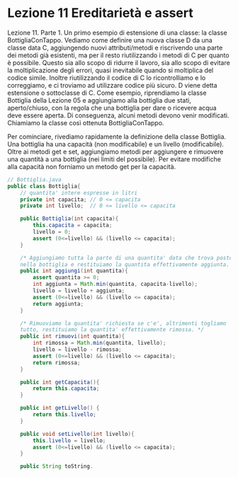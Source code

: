 # Lezione 11 Ereditarietà e assert

Lezione 11. Parte 1. Un primo esempio di estensione di una classe: la classe BottigliaConTappo. Vediamo come definire una nuova classe D da una classe data C, aggiungendo nuovi attributi/metodi e riscrivendo una parte dei metodi già esistenti, ma per il resto riutilizzando i metodi di C per quanto è possibile. Questo sia allo scopo di ridurre il lavoro, sia allo scopo di evitare la moltiplicazione degli errori, quasi inevitabile quando si moltiplica del codice simile. Inoltre riutilizzando il codice di C lo ricontrolliamo e lo correggiamo, e ci troviamo ad utilizzare codice più sicuro. D viene detta estensione o sottoclasse di C. Come esempio, riprendiamo la classe Bottiglia della Lezione 05 e aggiungiamo alla bottiglia due stati, aperto/chiuso, con la regola che una bottiglia per dare o ricevere acqua deve essere aperta. Di conseguenza, alcuni metodi devono venir modificati. Chiamiamo la classe così ottenuta BottigliaConTappo.

Per cominciare, rivediamo rapidamente la definizione della classe Bottiglia. Una bottiglia ha una capacità (non modificabile) e un livello (modificabile). Oltre ai metodi get e set, aggiungiamo metodi per aggiungere e rimuovere una quantità a una bottiglia (nei limiti del possibile). Per evitare modifiche alla capacità non forniamo un metodo get per la capacità.

```java
// Bottiglia.java
public class Bottiglia{
    // quantita' intere espresse in litri
    private int capacita; // 0 <= capacita
    private int livello;  // 0 <= livello <= capacita

    public Bottiglia(int capacita){
        this.capacita = capacita;
        livello = 0;
        assert (0<=livello) && (livello <= capacita);
    }

    /* Aggiungiamo tutta la parte di una quantita' data che trova posto
    nella bottiglia e restituiamo la quantita effettivamente aggiunta. */
    public int aggiungi(int quantita){
        assert quantita >= 0;
        int aggiunta = Math.min(quantita, capacita-livello);
        livello = livello + aggiunta;
        assert (0<=livello) && (livello <= capacita);
        return aggiunta;
    }

    /* Rimuoviamo la quantita' richiesta se c'e', altrimenti togliamo
    tutto, restituiamo la quantita' effettivamente rimossa. */
    public int rimuovi(int quantita){
        int rimossa = Math.min(quantita, livello);
        livello = livello - rimossa;
        assert (0<=livello) && (livello <= capacita);
        return rimossa;
    }

    public int getCapacita(){ 
        return this.capacita; 
    }

    public int getLivello() { 
        return this.livello; 
    }

    public void setLivello(int livello){
        this.livello = livello;
        assert (0<=livello) && (livello <= capacita);
    }

    public String toString.
